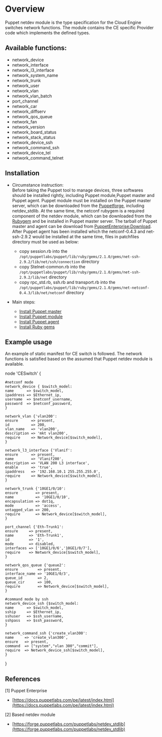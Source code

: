 # Overview

Puppet netdev module is the type specification for the Cloud Engine switches network functions. The module contains the CE specific Provider code which implements the defined types.

## Available functions:

- network_device
- network_interface
- network_l3_interface
- network_system_name
- network_trunk
- network_user
- network_vlan
- network_vlan_batch
- port_channel
- network_car
- network_diffserv
- network_qos_queue
- network_fan
- network_version
- network_board_status
- network_stack_status
- network_device_ssh
- network_command_ssh
- network_device_tel
- network_command_telnet

## Installation

- Circumstance instruction:  
Before taking the Puppet tool to manage devices, three softwares should be installed rightly, including Puppet module,Puppet master and Puppet agent. Puppet module must be installed on the Puppet master server, which can be downloaded from the [Puppetforge](https://forge.puppet.com/), including netdev_stdlib. At the same time, the netconf rubygem is a required component of the netdev module, which can be downloaded from the [Rubygem](https://rubygems.org/) and be installed in Puppet master server. The tarball of Puppet master and agent can be download from [PuppetEnterprise:Download](https://puppet.com/download-puppet-enterprise). After Puppet agent has been installed which the netconf-0.4.3 and net-ssh-2.9.2 would be installed at the same time, files in patchfiles directory must be used as below:   
  - copy session.rb into the `/opt/puppetlabs/puppet/lib/ruby/gems/2.1.0/gems/net-ssh-2.9.2/lib/net/ssh/connection` directory
  - copy Stelnet-common.rb into the `/opt/puppetlabs/puppet/lib/ruby/gems/2.1.0/gems/net-ssh-2.9.2/lib/net` directory
  - copy rpc_std.rb, ssh.rb and transport.rb into the `/opt/puppetlabs/puppet/lib/ruby/gems/2.1.0/gems/net-netconf-0.4.3/lib/net/netconf` directory

- Main steps:  
  - [Install Puppet master](https://docs.puppet.com/pe/latest/quick_start_install_mono.html)
  - [Install Puppet module](https://docs.puppet.com/puppet/latest/modules_installing.html)
  - [Install Puppet agent](https://docs.puppet.com/pe/latest/install_huawei_ce.html)
  - [Install Ruby gems](https://rubygems.org/)

## Example usage

An example of static manifest for CE switch is followed. The network functions is satisfied based on the assumed that Puppet netdev module is available.

node 'CESwitch' {
    
	#netconf mode
	network_device { $switch_model:
	name      => $switch_model,
	ipaddress => $Ethernet_ip,
	username  => $netconf_username,
	password  => $netconf_password,
	}
	
	network_vlan {'vlan200':
	ensure      => present,
	id          => 200,
	vlan_name   => 'vlan200',
	description => 'mkt vlan200', 
	require     => Network_device[$switch_model],
	}
	
	network_l3_interface {'Vlanif':
	ensure      => present,
	name        => 'Vlanif200',
	description => 'VLAN 200 L3 interface',
	enable      => 'true',
	ipaddress   => '192.168.10.1 255.255.255.0',
	require     => Network_device[$switch_model],
	}
		
	network_trunk {'10GE1/0/10':
	ensure        => present,
	name          => '10GE1/0/10',
	encapsulation => dot1q,
	mode          => 'access',
	untagged_vlan => 200, 
	require       => Network_device[$switch_model],
	}
	
	port_channel {'Eth-Trunk1':
	ensure     => present,
	name       => 'Eth-Trunk1',   
	id         => '1',   
	mode       => disabled,   
	interfaces => ['10GE1/0/6','10GE1/0/7'],   
	require    => Network_device[$switch_model],
	}
	
	network_qos_queue {'queue2':
	ensure         => present,
	interface_name => '10GE1/0/3',
	queue_id       => 2,
	queue_cir      => 100,
	require        => Network_device[$switch_model],
	}
	
	#command mode by ssh
	network_device_ssh {$switch_model:
	name      => $switch_model,
	sship     => $Ethernet_ip,
	sshuser   => $ssh_username,
	sshpass   => $ssh_password,
	}
	
	network_command_ssh {'create_vlan300':
	name     => 'create_vlan300',
	ensure   => present,
	command  => ["system","vlan 300","commit"],
	require  => Network_device_ssh[$switch_model],
	}

}  

## References
[1] Puppet Enterprise
- [https://docs.puppetlabs.com/pe/latest/index.html](https://docs.puppetlabs.com/pe/latest/index.html)

[2] Based netdev module
- [https://forge.puppetlabs.com/puppetlabs/netdev_stdlib](https://forge.puppetlabs.com/puppetlabs/netdev_stdlib)   
